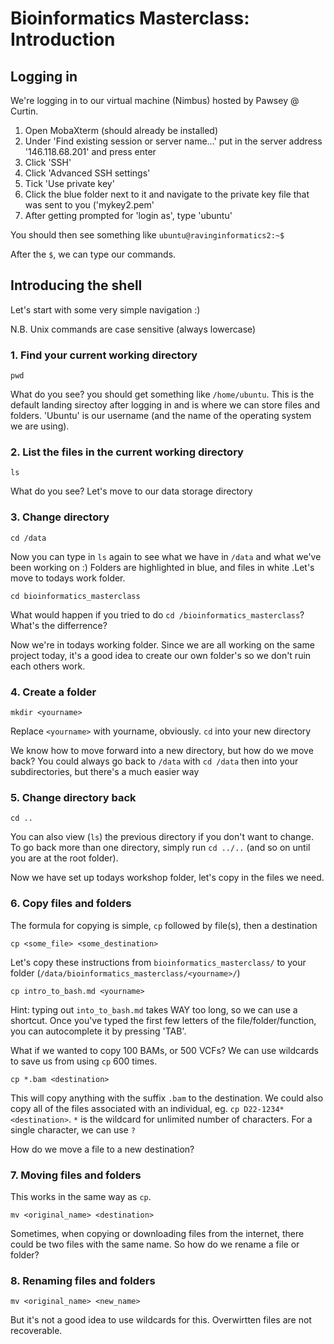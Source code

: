 # Bioinformatics Masterclass: Introduction

## **Logging in**

We're logging in to our virtual machine (Nimbus) hosted by Pawsey @ Curtin. 
1. Open MobaXterm (should already be installed)
2. Under 'Find existing session or server name...' put in the server address '146.118.68.201' and press enter
3. Click 'SSH'
4. Click 'Advanced SSH settings'
5. Tick 'Use private key'
6. Click the blue folder next to it and navigate to the private key file that was sent to you ('mykey2.pem'
7. After getting prompted for 'login as', type 'ubuntu'

You should then see something like
`ubuntu@ravinginformatics2:~$`

After the `$`, we can type our commands.

## **Introducing the shell**

Let's start with some very simple navigation :)

N.B. Unix commands are case sensitive (always lowercase)

### **1. Find your current working directory**

```pwd```

What do you see? you should get something like `/home/ubuntu`. This is the default landing sirectoy after logging in and is where we can store files and folders. 'Ubuntu' is our username (and the name of the operating system we are using).

### **2. List the files in the current working directory**

```ls```

What do you see?
Let's move to our data storage directory

### **3. Change directory**

```cd /data```

Now you can type in `ls` again to see what we have in `/data` and what we've been working on :) 
Folders are highlighted in blue, and files in white .Let's move to todays work folder. 

```cd bioinformatics_masterclass```

What would happen if you tried to do `cd /bioinformatics_masterclass`? What's the differrence?

Now we're in todays working folder. Since we are all working on the same project today, it's a good idea to create our own folder's so we don't ruin each others work.

### **4. Create a folder**

```mkdir <yourname>```

Replace `<yourname>` with yourname, obviously.
`cd` into your new directory

We know how to move forward into a new directory, but how do we move back?
You could always go back to `/data` with `cd /data` then into your subdirectories, but there's a much easier way

### **5. Change directory back**

```cd ..```

You can also view (`ls`) the previous directory if you don't want to change.
To go back more than one directory, simply run `cd ../..` (and so on until you are at the root folder).

Now we have set up todays workshop folder, let's copy in the files we need.

### **6. Copy files and folders**

The formula for copying is simple, `cp` followed by file(s), then a destination

```cp <some_file> <some_destination>```

Let's copy these instructions from `bioinformatics_masterclass/` to your folder (`/data/bioinformatics_masterclass/<yourname>/`)

```cp intro_to_bash.md <yourname>```

Hint: typing out `into_to_bash.md` takes WAY too long, so we can use a shortcut. Once you've typed the first few letters of the file/folder/function, you can autocomplete it by pressing 'TAB'.

What if we wanted to copy 100 BAMs, or 500 VCFs? We can use wildcards to save us from using `cp` 600 times.

`cp *.bam <destination>`

This will copy anything with the suffix `.bam` to the destination. We could also copy all of the files associated with an individual, eg. `cp D22-1234* <destination>`. `*` is the wildcard for unlimited number of characters. For a single character, we can use `?`

How do we move a file to a new destination?

### **7. Moving files and folders**

This works in the same way as `cp`.

```mv <original_name> <destination>```

Sometimes, when copying or downloading files from the internet, there could be two files with the same name. So how do we rename a file or folder?

### **8. Renaming files and folders**

```mv <original_name> <new_name>```

But it's not a good idea to use wildcards for this. Overwirtten files are not recoverable.

## 
